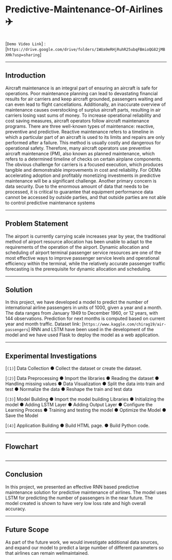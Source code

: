 # Predictive-Maintenance-Of-Airlines :airplane:

<img src="" >

[`Demo Video Link`] : [`https://drive.google.com/drive/folders/1WUa9eRHjRuhR25ubqFBmioQG82jMBXHk?usp=sharing`]

_______________________________________________________________________________________________

## Introduction
Aircraft maintenance is an integral part of ensuring an aircraft is safe for operations. Poor
maintenance planning can lead to devastating financial results for air carriers and keep
aircraft grounded, passengers waiting and can even lead to flight cancellations.
Additionally, an inaccurate overview of maintenance causes overstocking of surplus aircraft
parts, resulting in air carriers losing vast sums of money.
To increase operational reliability and cost saving measures, aircraft operators follow
aircraft maintenance programs. There are three well-known types of maintenance:
reactive, preventive and predictive. Reactive maintenance refers to a timeline in which a
particular part of an aircraft is used to its limits and repairs are only performed after a
failure. This method is usually costly and dangerous for operational safety. Therefore,
many aircraft operators use preventive aircraft maintenance (PM), also known as planned
maintenance, which refers to a determined timeline of checks on certain airplane
components.
The obvious challenge for carriers is a focused execution, which produces tangible and
demonstrable improvements in cost and reliability. For OEMs accelerating adoption and
profitably monetizing investments in predictive maintenance will be a significant challenge.
Another primary concern is data security. Due to the enormous amount of data that needs
to be processed, it is critical to guarantee that equipment performance data cannot be
accessed by outside parties, and that outside parties are not able to control predictive
maintenance systems

___________________________________________________________________________________________________

## Problem Statement 

The airport is currently carrying scale increases year by year, the traditional method of
airport resource allocation has been unable to adapt to the requirements of the operation
of the airport. Dynamic allocation and scheduling of airport terminal passenger service
resources are one of the most effective ways to improve passenger service levels and
operational efficiency within the terminal, while the relatively accurate passenger traffic
forecasting is the prerequisite for dynamic allocation and scheduling.

_____________________________________________________________________________________________________

## Solution

In this project, we have developed a model to predict the number of international airline
passengers in units of 1000, given a year and a month.
The data ranges from January 1949 to December 1960, or 12 years, with 144 observations.
Prediction for next months is computed based on current year and month traffic.
Dataset link: [`https://www.kaggle.com/chirag19/air-passengers`]
RNN and LSTM have been used in the development of the model and we have used Flask
to deploy the model as a web application.

______________________________________________________________________________________________________

## Experimental Investigations

[`(1)`] Data Collection
    ● Collect the dataset or create the dataset.

[`(2)`] Data Preprocessing
    ● Import the libraries
    ● Reading the dataset
    ● Handling missing values
    ● Data Visualization
    ● Split the data into train and test
    ● Normalize the data
    ● Reshape the train and test data

[`(3)`] Model Building
    ● Import the model building Libraries
    ● Initializing the model
    ● Adding LSTM Layer
    ● Adding Output Layer
    ● Configure the Learning Process
    ● Training and testing the model
    ● Optimize the Model
    ● Save the Model

[`(4)`] Application Building
    ● Build HTML page.
    ● Build Python code.

__________________________________________________________________________________________

## Flowchart

<img src="" >

__________________________________________________________________________________________

## Conclusion

In this project, we presented an effective RNN based predictive maintenance solution for
predictive maintenance of airlines. The model uses LSTM for predicting the number of
passengers in the near future. The model created is shown to have very low loss rate and
high overall accuracy.

__________________________________________________________________________________________

## Future Scope

As part of the future work, we would investigate additional data sources, and expand our
model to predict a large number of different parameters so that airlines can remain wellmaintained.

